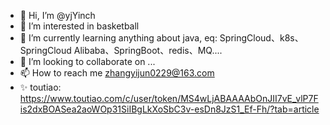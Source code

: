 - 👋 Hi, I’m @yjYinch
- 👀 I’m interested in basketball
- 🌱 I’m currently learning anything about java, eq: SpringCloud、k8s、SpringCloud Alibaba、SpringBoot、redis、MQ....
- 💞️ I’m looking to collaborate on ...
- 📫 How to reach me zhangyijun0229@163.com 
- ✨ toutiao: https://www.toutiao.com/c/user/token/MS4wLjABAAAAbOnJII7vE_vlP7Fis2dxBOASea2aoWOp31SiIBgLkXoSbC3v-esDn8JzS1_Ef-Fh/?tab=article

<!---
yjYinch/yjYinch is a ✨ special ✨ repository because its `README.md` (this file) appears on your GitHub profile.
You can click the Preview link to take a look at your changes.
--->
